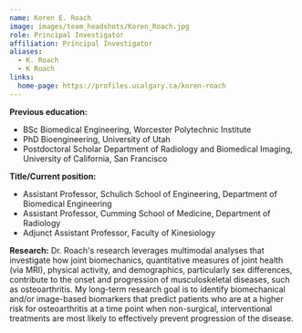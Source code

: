 ```yaml
---
name: Koren E. Roach
image: images/team_headshots/Koren_Roach.jpg
role: Principal Investigator
affiliation: Principal Investigator
aliases:
  - K. Roach
  - K Roach
links:
  home-page: https://profiles.ucalgary.ca/koren-roach
---
```

**Previous education:**
- BSc Biomedical Engineering, Worcester Polytechnic Institute
- PhD Bioengineering, University of Utah
- Postdoctoral Scholar Department of Radiology and Biomedical Imaging, University of California, San Francisco  

**Title/Current position:**
- Assistant Professor, Schulich School of Engineering, Department of Biomedical Engineering
- Assistant Professor, Cumming School of Medicine, Department of Radiology
- Adjunct Assistant Professor, Faculty of Kinesiology  

**Research:** 
Dr. Roach's research leverages multimodal analyses that investigate how joint biomechanics, quantitative measures of joint health (via MRI), physical activity, and demographics, particularly sex differences, contribute to the onset and progression of musculoskeletal diseases, such as osteoarthritis. My long-term research goal is to identify biomechanical and/or image-based biomarkers that predict patients who are at a higher risk for osteoarthritis at a time point when non-surgical, interventional treatments are most likely to effectively prevent progression of the disease.
